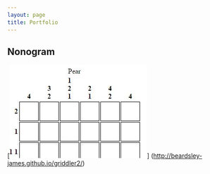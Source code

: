 ```yaml
---
layout: page
title: Portfolio
---
```


## Nonogram

[![Nonogram screenshot](.\public\images\nonogram_generator.jpg)]
(http://beardsley-james.github.io/griddler2/)
